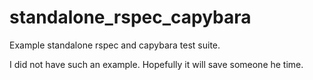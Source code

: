 standalone_rspec_capybara
=========================

Example standalone rspec and capybara test suite. 

I did not have such an example. 
Hopefully it will save someone he time.
